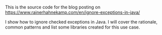 This is the source code for the blog posting on https://www.rainerhahnekamp.com/en/ignore-exceptions-in-java/

I show how to ignore checked exceptions in Java. I will cover the rationale, common patterns and list some libraries created for this use case.
